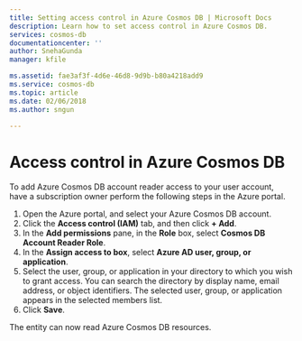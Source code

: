 ```yaml
---
title: Setting access control in Azure Cosmos DB | Microsoft Docs
description: Learn how to set access control in Azure Cosmos DB.
services: cosmos-db
documentationcenter: ''
author: SnehaGunda
manager: kfile

ms.assetid: fae3af3f-4d6e-46d8-9d9b-b80a4218add9
ms.service: cosmos-db
ms.topic: article
ms.date: 02/06/2018
ms.author: sngun

---
```

# Access control in Azure Cosmos DB

To add Azure Cosmos DB account reader access to your user account, have a subscription owner perform the following steps in the Azure portal.

1. Open the Azure portal, and select your Azure Cosmos DB account.
2. Click the **Access control (IAM)** tab, and then click  **+ Add**.
3. In the **Add permissions** pane, in the **Role** box, select **Cosmos DB Account Reader Role**.
4. In the **Assign access to box**, select **Azure AD user, group, or application**.
5. Select the user, group, or application in your directory to which you wish to grant access.  You can search the directory by display name, email address, or object identifiers.
    The selected user, group, or application appears in the selected members list.
6. Click **Save**.

The entity can now read Azure Cosmos DB resources.
